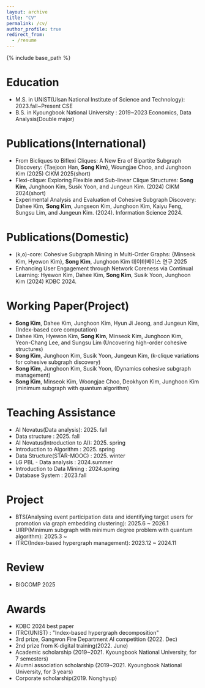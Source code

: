 ```yaml
---
layout: archive
title: "CV"
permalink: /cv/
author_profile: true
redirect_from:
  - /resume
---
```



{% include base_path %}

Education
======
* M.S. in UNIST(Ulsan National Institute of Science and Technology): 2023.fall~Present CSE
* B.S. in Kyoungbook National University : 2019~2023 Economics, Data Analysis(Double major)



Publications(International)
======
- From Bicliques to Biflexi Cliques: A New Era of Bipartite Subgraph Discovery: {Taejoon Han, **Song Kim**}, Woungjae Choo, and Junghoon Kim  (2025) CIKM 2025(short)
- Flexi-clique: Exploring Flexible and Sub-linear Clique Structures: **Song Kim**, Junghoon Kim, Susik Yoon, and Jungeun Kim. (2024) CIKM 2024(short)
- Experimental Analysis and Evaluation of Cohesive Subgraph Discovery: Dahee Kim, **Song Kim**, Jungseon Kim, Junghoon Kim, Kaiyu Feng, Sungsu Lim, and Jungeun Kim. (2024). Information Science 2024.

  
Publications(Domestic)
======
- (k,o)-core: Cohesive Subgraph Mining in Multi-Order Graphs: {Minseok Kim, Hyewon Kim}, **Song Kim**, Junghoon Kim 데이터베이스 연구 2025
-  Enhancing User Engagement through Network Coreness via Continual Learning: Hyewon Kim, Dahee Kim, **Song Kim**, Susik Yoon, Junghoon Kim (2024) KDBC 2024.


Working Paper(Project)
======
- **Song Kim**, Dahee Kim, Junghoon Kim, Hyun Ji Jeong, and Jungeun Kim, (Index-based core computation)
- Dahee Kim, Hyewon Kim, **Song Kim**, Minseok Kim, Junghoon Kim, Yeon-Chang Lee, and Sungsu Lim (Uncovering high-order cohesive structures)
- **Song Kim**, Junghoon Kim, Susik Yoon, Jungeun Kim, (k-clique variations for cohesive subgraph discovery)
- **Song Kim**, Junghoon Kim, Susik Yoon, (Dynamics cohesive subgraph management)
- **Song Kim**, Minseok Kim, Woongjae Choo, Deokhyon Kim, Junghoon Kim (minimum subgraph with quantum algorithm)


Teaching Assistance
======
* AI Novatus(Data analysis): 2025. fall
* Data structure : 2025. fall
* AI Novatus(Introduction to AI): 2025. spring
* Introduction to Algorithm : 2025. spring
* Data Structure(STAR-MOOC) : 2025. winter 
* LG PBL - Data analysis : 2024.summer
* Introduction to Data Mining : 2024.spring
* Database System : 2023.fall

Project
======
* BTS(Analysing event participation data and identifying target users for promotion via graph embedding clustering): 2025.6 ~ 2026.1
* UIRP(Minimum subgraph with minimum degree problem with quantum algorithm): 2025.3 ~
* ITRC(Index-based hypergraph management): 2023.12 ~ 2024.11

Review
======
* BIGCOMP 2025


Awards
======
* KDBC 2024 best paper
* ITRC(UNIST) : "Index-based hypergraph decomposition"
* 3rd prize, Gangwon Fire Department AI competition (2022. Dec)
* 2nd prize from K-digital training(2022. June)
* Academic scholarship (2019~2021. Kyoungbook National University, for 7 semesters)
* Alumni association scholarship (2019~2021. Kyoungbook National University, for 3 years)
* Corporate scholarship(2019. Nonghyup) 


